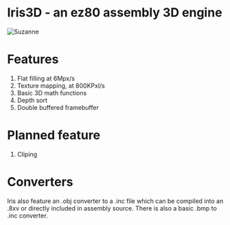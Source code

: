 # Iris3D - an ez80 assembly 3D engine

![Suzanne](http://i.imgur.com/bBK9ym2.gif)

# Features

1. Flat filling at 6Mpx/s
2. Texture mapping, at 800KPxl/s
3. Basic 3D math functions
4. Depth sort
5. Double buffered framebuffer

# Planned feature
1. Cliping

# Converters

Iris also feature an .obj converter to a .inc file which can be compiled into an .8xv or directly included in assembly source.
There is also a basic .bmp to .inc converter.
